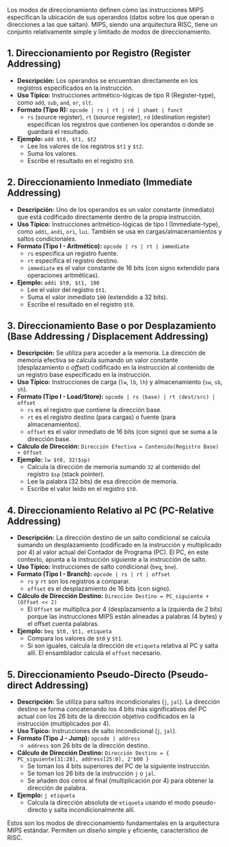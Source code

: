Los modos de direccionamiento definen cómo las instrucciones MIPS especifican la ubicación de sus operandos (datos sobre los que operan o direcciones a las que saltan). MIPS, siendo una arquitectura RISC, tiene un conjunto relativamente simple y limitado de modos de direccionamiento.

## 1. Direccionamiento por Registro (Register Addressing)

*   **Descripción:** Los operandos se encuentran directamente en los registros especificados en la instrucción.
*   **Uso Típico:** Instrucciones aritmético-lógicas de tipo R (Register-type), como `add`, `sub`, `and`, `or`, `slt`.
*   **Formato (Tipo R):** `opcode | rs | rt | rd | shamt | funct`
    *   `rs` (source register), `rt` (source register), `rd` (destination register) especifican los registros que contienen los operandos o donde se guardará el resultado.
*   **Ejemplo:** `add $t0, $t1, $t2`
    *   Lee los valores de los registros `$t1` y `$t2`.
    *   Suma los valores.
    *   Escribe el resultado en el registro `$t0`.

## 2. Direccionamiento Inmediato (Immediate Addressing)

*   **Descripción:** Uno de los operandos es un valor constante (inmediato) que está codificado directamente dentro de la propia instrucción.
*   **Uso Típico:** Instrucciones aritmético-lógicas de tipo I (Immediate-type), como `addi`, `andi`, `ori`, `lui`. También se usa en cargas/almacenamientos y saltos condicionales.
*   **Formato (Tipo I - Aritmético):** `opcode | rs | rt | immediate`
    *   `rs` especifica un registro fuente.
    *   `rt` especifica el registro destino.
    *   `immediate` es el valor constante de 16 bits (con signo extendido para operaciones aritméticas).
*   **Ejemplo:** `addi $t0, $t1, 100`
    *   Lee el valor del registro `$t1`.
    *   Suma el valor inmediato `100` (extendido a 32 bits).
    *   Escribe el resultado en el registro `$t0`.

## 3. Direccionamiento Base o por Desplazamiento (Base Addressing / Displacement Addressing)

*   **Descripción:** Se utiliza para acceder a la memoria. La dirección de memoria efectiva se calcula sumando un valor constante (desplazamiento o *offset*) codificado en la instrucción al contenido de un registro base especificado en la instrucción.
*   **Uso Típico:** Instrucciones de carga (`lw`, `lb`, `lh`) y almacenamiento (`sw`, `sb`, `sh`).
*   **Formato (Tipo I - Load/Store):** `opcode | rs (base) | rt (dest/src) | offset`
    *   `rs` es el registro que contiene la dirección base.
    *   `rt` es el registro destino (para cargas) o fuente (para almacenamientos).
    *   `offset` es el valor inmediato de 16 bits (con signo) que se suma a la dirección base.
*   **Cálculo de Dirección:** `Dirección Efectiva = Contenido(Registro Base) + Offset`
*   **Ejemplo:** `lw $t0, 32($sp)`
    *   Calcula la dirección de memoria sumando `32` al contenido del registro `$sp` (stack pointer).
    *   Lee la palabra (32 bits) de esa dirección de memoria.
    *   Escribe el valor leído en el registro `$t0`.

## 4. Direccionamiento Relativo al PC (PC-Relative Addressing)

*   **Descripción:** La dirección destino de un salto condicional se calcula sumando un desplazamiento (codificado en la instrucción y multiplicado por 4) al valor actual del Contador de Programa (PC). El PC, en este contexto, apunta a la instrucción *siguiente* a la instrucción de salto.
*   **Uso Típico:** Instrucciones de salto condicional (`beq`, `bne`).
*   **Formato (Tipo I - Branch):** `opcode | rs | rt | offset`
    *   `rs` y `rt` son los registros a comparar.
    *   `offset` es el desplazamiento de 16 bits (con signo).
*   **Cálculo de Dirección Destino:** `Dirección Destino = PC_siguiente + (Offset << 2)`
    *   El `Offset` se multiplica por 4 (desplazamiento a la izquierda de 2 bits) porque las instrucciones MIPS están alineadas a palabras (4 bytes) y el offset cuenta palabras.
*   **Ejemplo:** `beq $t0, $t1, etiqueta`
    *   Compara los valores de `$t0` y `$t1`.
    *   Si son iguales, calcula la dirección de `etiqueta` relativa al PC y salta allí. El ensamblador calcula el `offset` necesario.

## 5. Direccionamiento Pseudo-Directo (Pseudo-direct Addressing)

*   **Descripción:** Se utiliza para saltos incondicionales (`j`, `jal`). La dirección destino se forma concatenando los 4 bits más significativos del PC actual con los 26 bits de la dirección objetivo codificados en la instrucción (multiplicados por 4).
*   **Uso Típico:** Instrucciones de salto incondicional (`j`, `jal`).
*   **Formato (Tipo J - Jump):** `opcode | address`
    *   `address` son 26 bits de la dirección destino.
*   **Cálculo de Dirección Destino:** `Dirección Destino = { PC_siguiente[31:28], address[25:0], 2'b00 }`
    *   Se toman los 4 bits superiores del PC de la siguiente instrucción.
    *   Se toman los 26 bits de la instrucción `j` o `jal`.
    *   Se añaden dos ceros al final (multiplicación por 4) para obtener la dirección de palabra.
*   **Ejemplo:** `j etiqueta`
    *   Calcula la dirección absoluta de `etiqueta` usando el modo pseudo-directo y salta incondicionalmente allí.

Estos son los modos de direccionamiento fundamentales en la arquitectura MIPS estándar. Permiten un diseño simple y eficiente, característico de RISC.
